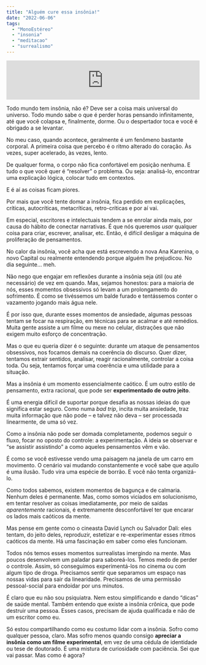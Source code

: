 ```yaml
---
title: "Alguém cure essa insônia!"
date: "2022-06-06"
tags: 
  - "MonoEstéreo"
  - "insonia"
  - "meditacao"
  - "surrealismo"
---
```


<iframe src="https://anchor.fm/monoestereo/embed/episodes/Algum-cure-essa-insnia-e1jisfp" height="102px" width="100%" frameborder="0" scrolling="no"></iframe>

Todo mundo tem insônia, não é? Deve ser a coisa mais universal do universo. Todo mundo sabe o que é perder horas pensando infinitamente, até que você colapsa e, finalmente, dorme. Ou o despertador toca e você é obrigado a se levantar.

No meu caso, quando acontece, geralmente é um fenômeno bastante corporal. A primeira coisa que percebo é o ritmo alterado do coração. Às vezes, super acelerado, às vezes, lento.

De qualquer forma, o corpo não fica confortável em posição nenhuma. E tudo o que você quer é “resolver” o problema. Ou seja: analisá-lo, encontrar uma explicação lógica, colocar tudo em contextos.

E é aí as coisas ficam piores.

Por mais que você tente domar a insônia, fica perdido em explicações, críticas, autocríticas, metacríticas, retro-críticas e por aí vai.

Em especial, escritores e intelectuais tendem a se enrolar ainda mais, por causa do hábito de conectar narrativas. É que nós queremos _usar_ qualquer coisa para criar, escrever, analisar, etc. Então, é difícil desligar a máquina de proliferação de pensamentos.

No calor da insônia, você acha que está escrevendo a nova Ana Karenina, o novo Capital ou realmente entendendo porque alguém lhe prejudicou. No dia seguinte… meh.

Não nego que engajar em reflexões durante a insônia seja útil (ou até necessário) de vez em quando. Mas, sejamos honestos: para a maioria de nós, esses momentos obsessivos só levam a um prolongamento do sofrimento. É como se tivéssemos um balde furado e tentássemos conter o vazamento jogando mais água nele.

É por isso que, durante esses momentos de ansiedade, algumas pessoas tentam se focar na respiração, em técnicas para se acalmar e até remédios. Muita gente assiste a um filme ou mexe no celular, distrações que não exigem muito esforço de concentração.

Mas o que eu queria dizer é o seguinte: durante um ataque de pensamentos obsessivos, nos focamos demais na coerência do discurso. Quer dizer, tentamos extrair sentidos, analisar, reagir racionalmente, controlar a coisa toda. Ou seja, tentamos forçar uma coerência e uma utilidade para a situação.

Mas a insônia é um momento essencialmente caótico. É um outro estilo de pensamento, extra racional, que pode ser **experimentado de outro jeito**.

É uma energia difícil de suportar porque desafia as nossas ideias do que significa estar seguro. Como numa _bad trip_, incita muita ansiedade, traz muita informação que não pode – e talvez não deva – ser processada linearmente, de uma só vez.

Como a insônia não pode ser domada completamente, podemos seguir o fluxo, focar no oposto do controle: a experimentação. A ideia se observar e “se assistir assistindo” a como aqueles pensamentos vêm e vão.

É como se você estivesse vendo uma paisagem na janela de um carro em movimento. O cenário vai mudando constantemente e você sabe que aquilo é uma ilusão. Tudo vira uma espécie de borrão. E você não tenta organizá-lo.

Como todos sabemos, existem momentos de bagunça e de calmaria. Nenhum deles é permanente. Mas, como somos viciados em solucionismo, em tentar resolver as coisas imediatamente, por meio de saídas _aparentemente_ racionais, é extremamente desconfortável ter que encarar os lados mais caóticos da mente.

Mas pense em gente como o cineasta David Lynch ou Salvador Dali: eles tentam, do jeito deles, reproduzir, estetizar e re-experimentar esses ritmos caóticos da mente. Há uma fascinação em saber como eles funcionam.

Todos nós temos esses momentos surrealistas imergindo na mente. Mas poucos desenvolvem um paladar para saboreá-los. Temos medo de perder o controle. Assim, só conseguimos experimentá-los no cinema ou com algum tipo de droga. Precisamos sentir que separamos um espaço nas nossas vidas para sair da linearidade. Precisamos de uma permissão pessoal-social para endoidar por uns minutos.

É claro que eu não sou psiquiatra. Nem estou simplificando e dando “dicas” de saúde mental. Também entendo que existe a insônia crônica, que pode destruir uma pessoa. Esses casos, precisam de ajuda qualificada e não de um escritor como eu.

Só estou compartilhando como eu costumo lidar com a insônia. Sofro como qualquer pessoa, claro. Mas sofro menos quando consigo **apreciar a insônia como um filme experimental**, em vez de uma cédula de identidade ou tese de doutorado. É uma mistura de curiosidade com paciência. Sei que vai passar. Mas como é agora?
